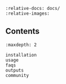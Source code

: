 ```{include} ../README.md
:relative-docs: docs/
:relative-images:
```

## Contents

```{toctree}
:maxdepth: 2

installation
usage
faqs
outputs
community
```
